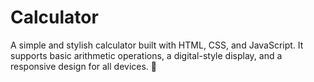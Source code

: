 # Calculator
 A simple and stylish calculator built with HTML, CSS, and JavaScript. It supports basic arithmetic operations, a digital-style display, and a responsive design for all devices. 🚀
